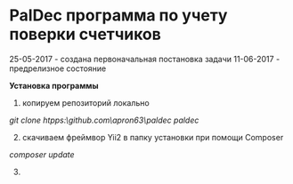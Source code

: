 PalDec программа по учету поверки счетчиков
===============================

25-05-2017 - создана первоначальная постановка задачи
11-06-2017 - предрелизное состояние

**Установка программы**

1. копируем репозиторий локально 

_git clone htpps:\\github.com\apron63\paldec paldec_

2. скачиваем фреймвор Yii2 в папку установки при помощи Composer

_composer update_

3. 
